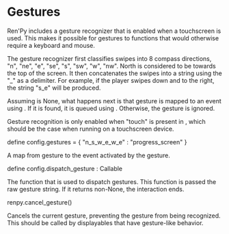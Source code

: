 # Gestures

Ren'Py includes a gesture recognizer that is enabled when a touchscreen is used. This makes it possible for gestures to functions that would otherwise require a keyboard and mouse.

The gesture recognizer first classifies swipes into 8 compass directions, "n", "ne", "e", "se", "s", "sw", "w", "nw". North is considered to be towards the top of the screen. It then concatenates the swipes into a string using the "\_" as a delimiter. For example, if the player swipes down and to the right, the string "s\_e" will be produced.

Assuming  is None, what happens next is that gesture is mapped to an event using . If it is found, it is queued using . Otherwise, the gesture is ignored.

Gesture recognition is only enabled when "touch" is present in , which should be the case when running on a touchscreen device.

define config.gestures \= { "n\_s\_w\_e\_w\_e" : "progress\_screen" }

A map from gesture to the event activated by the gesture.

define config.dispatch\_gesture : Callable

The function that is used to dispatch gestures. This function is passed the raw gesture string. If it returns non-None, the interaction ends.

renpy.cancel\_gesture()

Cancels the current gesture, preventing the gesture from being recognized. This should be called by displayables that have gesture-like behavior.
